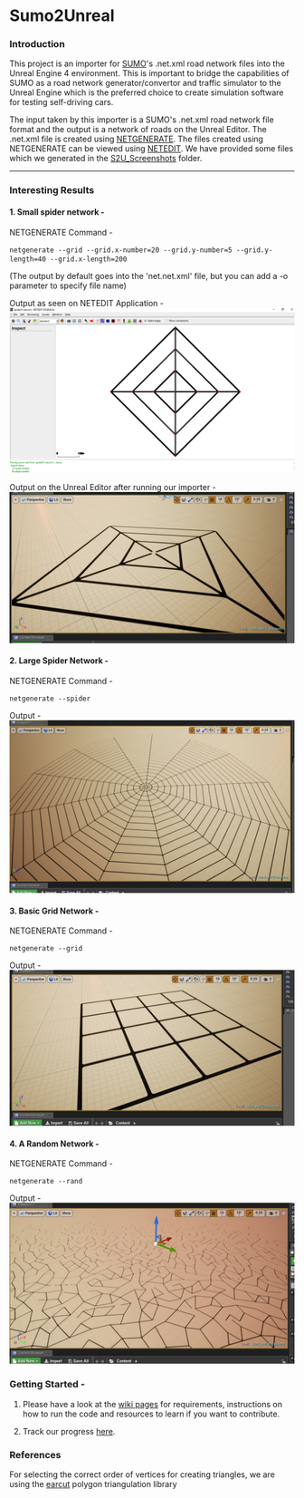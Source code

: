 # Sumo2Unreal

### Introduction
This project is an importer for [SUMO](http://sumo.dlr.de/wiki/Sumo_at_a_Glance)'s .net.xml road network files into the Unreal Engine 4 environment. This is important to bridge the capabilities of SUMO as a road network generator/convertor and traffic simulator to the Unreal Engine which is the preferred choice to create simulation software for testing self-driving cars.

The input taken by this importer is a SUMO's .net.xml road network file format and the output is a network of roads on the Unreal Editor. The .net.xml file is created using [NETGENERATE](http://sumo.dlr.de/wiki/NETGENERATE). The files created using NETGENERATE can be viewed using [NETEDIT](http://sumo.dlr.de/wiki/NETEDIT). We have provided some files which we generated in the [S2U_Screenshots](https://github.com/AugmentedDesignLab/Sumo2Unreal/tree/master/S2U_Screenshots) folder.

---

### Interesting Results
#### 1. Small spider network - 

NETGENERATE Command - 
```
netgenerate --grid --grid.x-number=20 --grid.y-number=5 --grid.y-length=40 --grid.x-length=200
```
(The output by default goes into the 'net.net.xml' file, but you can add a -o parameter to specify file name)

Output as seen on NETEDIT Application - 
![spider01_netedit](https://github.com/AugmentedDesignLab/Sumo2Unreal/blob/master/S2U_Screenshots/spider01_netedit.png)

Output on the Unreal Editor after running our importer - 
![spider01_unreal](https://github.com/AugmentedDesignLab/Sumo2Unreal/blob/master/S2U_Screenshots/spider01.png)

#### 2. Large Spider Network - 

NETGENERATE Command - 
```
netgenerate --spider
```

Output - 
![spider02_unreal](https://github.com/AugmentedDesignLab/Sumo2Unreal/blob/master/S2U_Screenshots/spider02.png)

#### 3. Basic Grid Network - 

NETGENERATE Command - 
```
netgenerate --grid
```

Output - 
![grid01_unreal](https://github.com/AugmentedDesignLab/Sumo2Unreal/blob/master/S2U_Screenshots/grid01.png)

#### 4. A Random Network - 

NETGENERATE Command - 
```
netgenerate --rand
```
Output - 
![rand_unreal](https://github.com/AugmentedDesignLab/Sumo2Unreal/blob/master/S2U_Screenshots/rand_network.png)

### Getting Started - 

1. Please have a look at the [wiki pages](https://github.com/AugmentedDesignLab/Sumo2Unreal/wiki) for requirements, instructions on how to run the code and resources to learn if you want to contribute. 

2. Track our progress [here](https://github.com/AugmentedDesignLab/Sumo2Unreal/projects/1).

### References
For selecting the correct order of vertices for creating triangles, we are using the [earcut](https://github.com/mapbox/earcut.hpp) polygon triangulation library


